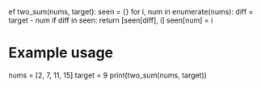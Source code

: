 ef two_sum(nums, target):
    seen = {}
    for i, num in enumerate(nums):
        diff = target - num
        if diff in seen:
            return [seen[diff], i]
        seen[num] = i

# Example usage
nums = [2, 7, 11, 15]
target = 9
print(two_sum(nums, target)) 

